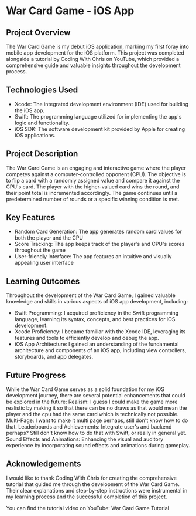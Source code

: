 # War Card Game - iOS App
## Project Overview
The War Card Game is my debut iOS application, marking my first foray into mobile app development for the iOS platform. This project was completed alongside a tutorial by Coding With Chris on YouTube, which provided a comprehensive guide and valuable insights throughout the development process.

## Technologies Used
- Xcode: The integrated development environment (IDE) used for building the iOS app.
- Swift: The programming language utilized for implementing the app's logic and functionality.
- iOS SDK: The software development kit provided by Apple for creating iOS applications.

## Project Description
The War Card Game is an engaging and interactive game where the player competes against a computer-controlled opponent (CPU). The objective is to flip a card with a randomly assigned value and compare it against the CPU's card. The player with the higher-valued card wins the round, and their point total is incremented accordingly. The game continues until a predetermined number of rounds or a specific winning condition is met.

## Key Features
- Random Card Generation: The app generates random card values for both the player and the CPU
- Score Tracking: The app keeps track of the player's and CPU's scores throughout the game
- User-friendly Interface: The app features an intuitive and visually appealing user interface

## Learning Outcomes
Throughout the development of the War Card Game, I gained valuable knowledge and skills in various aspects of iOS app development, including:
- Swift Programming: I acquired proficiency in the Swift programming language, learning its syntax, concepts, and best practices for iOS development.
- Xcode Proficiency: I became familiar with the Xcode IDE, leveraging its features and tools to efficiently develop and debug the app.
- iOS App Architecture: I gained an understanding of the fundamental architecture and components of an iOS app, including view controllers, storyboards, and app delegates.

## Future Progress
While the War Card Game serves as a solid foundation for my iOS development journey, there are several potential enhancements that could be explored in the future:
Realism: I guess I could make the game more realistic by making it so that there can be no draws as that would mean the player and the cpu had the same card which is technically not possible.
Multi-Page: I want to make it multi page perhaps, still don't know how to do that.
Leaderboards and Achievements: Integrate user's and backend perhaps? Still don't know how to do that with Swift, or really in general yet.
Sound Effects and Animations: Enhancing the visual and auditory experience by incorporating sound effects and animations during gameplay.

## Acknowledgements
I would like to thank Coding With Chris for creating the comprehensive tutorial that guided me through the development of the War Card Game. Their clear explanations and step-by-step instructions were instrumental in my learning process and the successful completion of this project.

You can find the tutorial video on YouTube: War Card Game Tutorial

